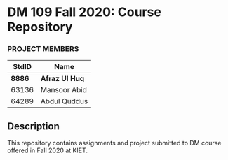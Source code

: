 # DM 109 Fall 2020: Course Repository #

### PROJECT MEMBERS ###
StdID | Name
------------ | -------------
**8886** | **Afraz Ul Huq** <!--this is the group leader in bold-->
63136 | Mansoor Abid
64289 | Abdul Quddus

## Description ##
This repository contains assignments and project submitted to DM course offered in Fall 2020 at KIET.

